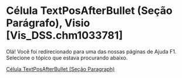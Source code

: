 
# Célula TextPosAfterBullet (Seção Parágrafo), Visio [Vis_DSS.chm1033781]

Olá! Você foi redirecionado para uma das nossas páginas de Ajuda F1. Selecione o tópico que estava procurando abaixo.

[Célula TextPosAfterBullet (Seção Paragraph)](http://msdn.microsoft.com/library/08958abb-9d66-5a83-dac3-4cbfd1f6d85e%28Office.15%29.aspx)
